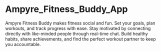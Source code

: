 # Ampyre_Fitness_Buddy_App
Ampyre Fitness Buddy makes fitness social and fun. Set your goals, plan workouts, and track progress with ease. Stay motivated by connecting directly with like-minded people through real-time chat. Build healthy habits, share achievements, and find the perfect workout partner to keep you accountable.
